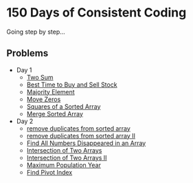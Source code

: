 # 150 Days of Consistent Coding

Going step by step...

## Problems

* Day 1
    * [Two Sum](https://leetcode.com/problems/two-sum/description/)
    * [Best Time to Buy and Sell Stock](https://leetcode.com/problems/best-time-to-buy-and-sell-stock/description/)
    * [Majority Element](https://leetcode.com/problems/majority-element/description/)
    * [Move Zeros](https://leetcode.com/problems/move-zeroes/description/)
    * [Squares of a Sorted Array](https://leetcode.com/problems/squares-of-a-sorted-array/description/)
    * [Merge Sorted Array](https://leetcode.com/problems/merge-sorted-array/description/)
* Day 2
    * [remove duplicates from sorted array](https://leetcode.com/problems/remove-duplicates-from-sorted-array/description/)
    * [remove duplicates from sorted array II](https://leetcode.com/problems/remove-duplicates-from-sorted-array-ii/)
    * [Find All Numbers Disappeared in an Array](https://leetcode.com/problems/find-all-numbers-disappeared-in-an-array/description/)
    * [Intersection of Two Arrays](https://leetcode.com/problems/intersection-of-two-arrays/description/)
    * [Intersection of Two Arrays II](https://leetcode.com/problems/intersection-of-two-arrays-ii/)
    * [Maximum Population Year](https://leetcode.com/problems/maximum-population-year/description/)
    * [Find Pivot Index](https://leetcode.com/problems/find-pivot-index/description/)
